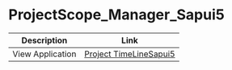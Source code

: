 # ProjectScope_Manager_Sapui5


| Description         | Link                                   |
|---------------------|----------------------------------------|
| View Application    | [Project TimeLineSapui5](https://projecttimelinesap.netlify.app) |
